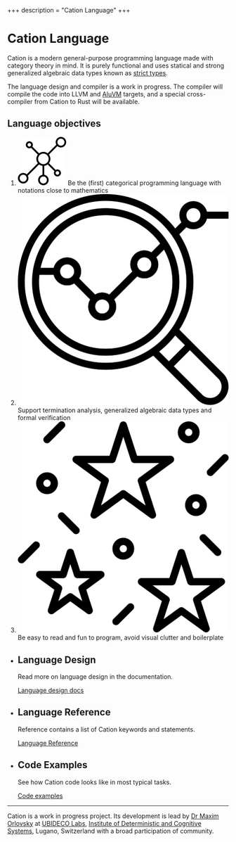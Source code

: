 +++
description = "Cation Language"
+++

# Cation Language

Cation is a modern general-purpose programming language made with category theory in mind. It is purely functional
and uses statical and strong generalized algebraic data types known as [strict types][strict types].

The language design and compiler is a work in progress. The compiler will compile the code into LLVM and [AluVM](AluVM)
targets, and a special cross-compiler from Cation to Rust will be available.

## Language objectives

1. ![Applied Category Theory](/symbols/act.svg)
   Be the (first) categorical programming language with notations close to mathematics
2. ![Formal analysis](/symbols/analysis.svg)
   Support termination analysis, generalized algebraic data types and formal verification
3. ![Fun to program](/symbols/fun.svg)
   Be easy to read and fun to program, avoid visual clutter and boilerplate

<div></div>

- ## Language Design

  Read more on language design in the documentation.

  <a href="/design" class="button">Language design docs</a>

- ## Language Reference

  Reference contains a list of Cation keywords and statements.

  <a href="/reference" class="button">Language Reference</a>

- ## Code Examples
  
  See how Cation code looks like in most typical tasks.

  <a href="/examples" class="button">Code examples</a>

---

Cation is a work in progress project. Its development is lead by [Dr Maxim Orlovsky][orlovsky] at [UBIDECO Labs],
[Institute of Deterministic and Cognitive Systems][InDCS], Lugano, Switzerland with a broad participation of community.

[strict types]: https://www.strict-types.org
[AluVM]: https://www.aluvm.org
[orlovsky]: https://dr.orlovsky.ch
[UBIDECO Labs]: https://www.ubideco.org
[InDCS]: https://indcs.org
